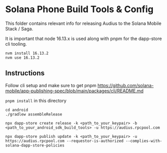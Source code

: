# Solana Phone Build Tools & Config

This folder contains relevant info for releasing Audius to the Solana Mobile Stack / Saga.

It is important that node 16.13.x is used along with pnpm for the dapp-store cli tooling.

```
nvm install 16.13.2
nvm use 16.13.2
```

## Instructions

Follow cli setup and make sure to get pnpm
https://github.com/solana-mobile/app-publishing-spec/blob/main/packages/cli/README.md

`pnpm install` in this directory

```
cd android
./gradlew assembleRelease

npx dapp-store create release -k <path_to_your_keypair> -b <path_to_your_android_sdk_build_tools> -u https://audius.rpcpool.com

npx dapp-store publish update -k <path_to_your_keypair> -u https://audius.rpcpool.com --requestor-is-authorized --complies-with-solana-dapp-store-policies
```


